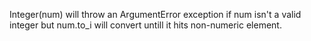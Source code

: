Integer(num) will throw an ArgumentError exception if num isn't a valid integer but num.to_i will convert untill it hits non-numeric element.